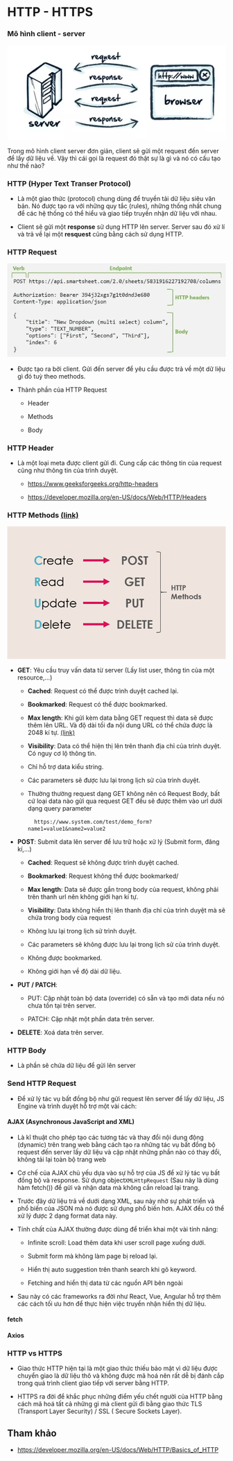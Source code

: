 # HTTP - HTTPS

### Mô hình client - server

![](../../../Stage3/_images/client-server-2.webp)

Trong mô hình client server đơn giản, client sẽ gửi một request đến server để lấy dữ liệu về. Vậy thì cái gọi là request đó thật sự là gì và nó có cấu tạo như thế nào?

### HTTP (Hyper Text Transer Protocol)

- Là một giao thức (protocol) chung dùng để truyền tải dữ liệu siêu văn bản. Nó được tạo ra với những quy tắc (rules), những thống nhất chung để các hệ thống có thể hiểu và giao tiếp truyền nhận dữ liệu với nhau.

- Client sẽ gửi một **response** sử dụng HTTP lên server. Server sau đó xử lí và trả về lại một **resquest** cũng bằng cách sử dụng HTTP.

### HTTP Request

![](../../../Stage3/_images/http-request.webp)

- Được tạo ra bởi client. Gửi đến server để yêu cầu được trả về một dữ liệu gì đó tuỳ theo methods.

- Thành phần của HTTP Request

  - Header

  - Methods

  - Body

### HTTP Header

- Là một loại meta được client gửi đi. Cung cấp các thông tin của request cũng như thông tin của trình duyệt.

  - https://www.geeksforgeeks.org/http-headers

  - https://developer.mozilla.org/en-US/docs/Web/HTTP/Headers

### HTTP Methods [(link)](https://developer.mozilla.org/en-US/docs/Web/HTTP/Methods)

![](../../../Stage3/_images/http-methods-crud.png)

- **GET**: Yêu cầu truy vấn data từ server (Lấy list user, thông tin của một resource,...)

  - **Cached**: Request có thể được trình duyệt cached lại.

  - **Bookmarked**: Request có thể được bookmarked.

  - **Max length**: Khi gửi kèm data bằng GET request thì data sẽ được thêm lên URL. Và độ dài tối đa nội dung URL có thể chứa được là 2048 kí tự. [(link)](https://www.baeldung.com/cs/max-url-length)

  - **Visibility**: Data có thể hiện thị lên trên thanh địa chỉ của trình duyệt. Có nguy cơ lộ thông tin.

  - Chỉ hỗ trợ data kiểu string.

  - Các parameters sẽ được lưu lại trong lịch sử của trình duyệt.

  - Thường thường request dạng GET không nên có Request Body, bất cứ loại data nào gửi qua request GET đều sẽ được thêm vào url dưới dạng query parameter

    ```
      https://www.system.com/test/demo_form?name1=value1&name2=value2
    ```

- **POST**: Submit data lên server để lưu trữ hoặc xử lý (Submit form, đăng kí,...)

  - **Cached**: Request sẽ không được trình duyệt cached.

  - **Bookmarked**: Request không thể được bookmarked/

  - **Max length**: Data sẽ được gắn trong body của request, không phải trên thanh url nên không giới hạn kí tự.

  - **Visibility**: Data không hiển thị lên thanh địa chỉ của trình duyệt mà sẽ chứa trong body của request

  - Không lưu lại trong lịch sử trình duyệt.

  - Các parameters sẽ không được lưu lại trong lịch sử của trình duyệt.

  - Không được bookmarked.

  - Không giới hạn về độ dài dữ liệu.

- **PUT / PATCH**:

  - PUT: Cập nhật toàn bộ data (override) có sẵn và tạo mới data nếu nó chưa tồn tại trên server.

  - PATCH: Cập nhật một phần data trên server.

- **DELETE**: Xoá data trên server.

### HTTP Body

- Là phần sẽ chứa dữ liệu để gửi lên server

### Send HTTP Request

- Để xử lý tác vụ bất đồng bộ như gửi request lên server để lấy dữ liệu, JS Engine và trình duyệt hỗ trợ một vài cách:

#### AJAX (Asynchronous JavaScript and XML)

- Là kĩ thuật cho phép tạo các tương tác và thay đổi nội dung động (dynamic) trên trang web bằng cách tạo ra những tác vụ bất đồng bộ request đến server lấy dữ liệu và cập nhật những phần nào có thay đổi, không tải lại toàn bộ trang web

- Cơ chế của AJAX chủ yếu dựa vào sự hỗ trợ của JS để xử lý tác vụ bất đồng bộ và response. Sử dụng object`XMLHttpRequest` (Sau này là dùng hàm fetch()) để gửi và nhận data mà không cần reload lại trang.

- Trước đây dữ liệu trả về dưới dạng XML, sau này nhờ sự phát triển và phổ biến của JSON mà nó được sử dụng phổ biến hơn. AJAX đều có thể xử lý được 2 dạng format data này.

- Tính chất của AJAX thường được dùng để triển khai một vài tính năng:

  - Infinite scroll: Load thêm data khi user scroll page xuống dưới.

  - Submit form mà không làm page bị reload lại.

  - Hiển thị auto suggestion trên thanh search khi gõ keyword.

  - Fetching and hiển thị data từ các nguồn API bên ngoài

- Sau này có các frameworks ra đời như React, Vue, Angular hỗ trợ thêm các cách tối ưu hơn để thực hiện việc truyền nhận hiển thị dữ liệu.

#### fetch

#### Axios

### HTTP vs HTTPS

- Giao thức HTTP hiện tại là một giao thức thiếu bảo mật vì dữ liệu được chuyển giao là dữ liệu thô và không được mã hoá nên rất dễ bị đánh cắp trong quá trình client giao tiếp với server bằng HTTP.

- HTTPS ra đời để khắc phục những điểm yếu chết người của HTTP bằng cách mã hoá tất cả những gì mà client gửi đi bằng giao thức TLS (Transport Layer Security) / SSL ( Secure Sockets Layer).

## Tham khảo

- https://developer.mozilla.org/en-US/docs/Web/HTTP/Basics_of_HTTP
